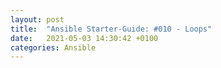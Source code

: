 ```yaml
---
layout: post
title:  "Ansible Starter-Guide: #010 - Loops"
date:   2021-05-03 14:30:42 +0100
categories: Ansible
---
```




<!-- excerpt-end -->
